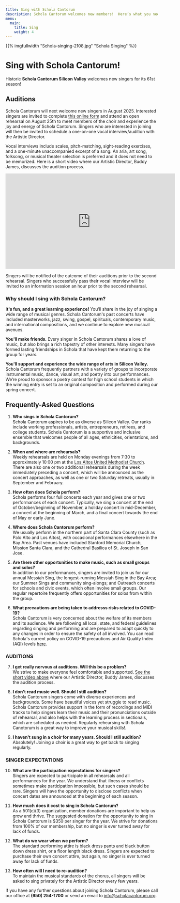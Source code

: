 ```yaml
---
title: Sing with Schola Cantorum
description: Schola Cantorum welcomes new members!  Here’s what you need to know.
menu:
  main:
    title: Sing
    weight: 4
---
```

{{% imgfullwidth "Schola-singing-2108.jpg" "Schola Singing" %}}

# Sing with Schola Cantorum!

Historic **Schola Cantorum Silicon Valley** welcomes new singers for its 61st season!

## Auditions

Schola Cantorum will next welcome new singers in August 2025. Interested singers are invited to complete <a href="https://docs.google.com/forms/d/e/1FAIpQLSd1dqVpEPMtolVz3M7E9Ylnaj9d2qktplRTJU7hsLfMGhDQww/viewform" target="_blank">this online form</a> and attend an open rehearsal on August 25th to meet members of the choir and experience the joy and energy of Schola Cantorum. Singers who are interested in joining will then be invited to schedule a one-on-one vocal interview/audition with the Artistic Director.

Vocal interviews include scales, pitch-matching, sight-reading exercises, and a one-minute unaccompanied excerpt of a song. An aria, art song, folksong, or musical theater selection is preferred and it does not need to be memorized. Here is a short video where our Artistic Director, Buddy James, discusses the audition process.

<iframe id="audition-video" width="560" height="315" src="https://www.youtube.com/embed/V7l6XKY8YyI?rel=0" title="Audition Process" frameborder="0" allow="accelerometer; autoplay; clipboard-write; encrypted-media; gyroscope; picture-in-picture" allowfullscreen></iframe>

Singers will be notified of the outcome of their auditions prior to the second rehearsal. Singers who successfully pass their vocal interview will be invited to an information session an hour prior to the second rehearsal.

### Why should I sing with Schola Cantorum?

**It's fun, and a great learning experience!** You’ll share in the joy of singing a wide range of musical genres. Schola Cantorum's past concerts have included masterworks, jazz, swing, gospel, spirituals, contemporary music, and international compositions, and we continue to explore new musical avenues.

**You'll make friends.** Every singer in Schola Cantorum shares a love of music, but also brings a rich tapestry of other interests. Many singers have formed lasting friendships in Schola that have kept them returning to the group for years.</p>

**You'll support and experience the wide range of arts in Silicon Valley.** Schola Cantorum frequently partners with a variety of groups to incorporate instrumental music, dance, visual art, and poetry into our performances. We’re proud to sponsor a poetry contest for high school students in which the winning entry is set to an original composition and performed during our spring concert.

## Frequently-Asked Questions

1. **Who sings in Schola Cantorum?**  
Schola Cantorum aspires to be as diverse as Silicon Valley. Our ranks include working professionals, artists, entrepreneurs, retirees, and college students. Schola Cantorum is a supportive and inclusive ensemble that welcomes people of all ages, ethnicities, orientations, and backgrounds.
 
0. **When and where are rehearsals?**  
Weekly rehearsals are held on Monday evenings from 7:30 to approximately 10:00 pm at the <a href="https://www.google.com/maps/place/Los+Altos+United+Methodist+Church/@37.3604399,-122.1163995,14z/data=!4m13!1m7!3m6!1s0x808fb13b09db205b:0x3cb6a0075024dc76!2s655+Magdalena+Ave,+Los+Altos,+CA+94024!3b1!8m2!3d37.3604399!4d-122.09889!3m4!1s0x808fb13baf46a387:0xcfbef6958c3a62d!8m2!3d37.3604399!4d-122.09889" target="_blank">Los Altos United Methodist Church</a>. There are also one or two additional rehearsals during the week immediately preceding a concert, which will be announced as the concert approaches, as well as one or two Saturday retreats, usually in September and February.

0. **How often does Schola perform?**  
Schola performs four full concerts each year and gives one or two performances of each concert. Typically, we sing a concert at the end of October/beginning of November, a holiday concert in mid-December, a concert at the beginning of March, and a final concert towards the end of May or early June.

0. **Where does Schola Cantorum perform?**  
We usually perform in the northern part of Santa Clara County (such as Palo Alto and Los Altos), with occasional performances elsewhere in the Bay Area. Past venues have included Stanford Memorial Church, Mission Santa Clara, and the Cathedral Basilica of St. Joseph in San Jose.

0. **Are there other opportunities to make music, such as small groups and solos?**  
In addition to our performances, singers are invited to join us for our annual Messiah Sing, the longest-running Messiah Sing in the Bay Area; our Summer Sings and community sing-alongs; and Outreach concerts for schools and civic events, which often involve small groups. Our regular repertoire frequently offers opportunities for solos from within the group.

0. **What precautions are being taken to addresss risks related to COVID-19?**  
Schola Cantorum is very concerned about the welfare of its members and its audience. We are following all local, state, and federal guidelines regarding singing and performing and are prepared to adapt quickly to any changes in order to ensure the safety of all involved. You can read Schola's current policy on COVID-19 precautions and Air Quality Index (AQI) levels <a href="https://docs.google.com/document/d/12hl61hhEfAM3Ojqa5lmp9_0dlS17ZKFu8dLWm4rCYuM" target="_blank">here</a>.

### AUDITIONS

7. **I get really nervous at auditions. Will this be a problem?**  
We strive to make everyone feel comfortable and supported. <a href="#audition-video">See the short video above</a> where our Artistic Director, Buddy James, discusses the audition process.

0. **I don't read music well. Should I still audition?**  
Schola Cantorum singers come with diverse experiences and backgrounds. Some have beautiful voices yet struggle to read music. Schola Cantorum provides support in the form of recordings and MIDI tracks to help singers learn their music and their pronunciations outside of rehearsal, and also helps with the learning process in sectionals, which are scheduled as needed. Regularly rehearsing with Schola Canotorum is a great way to improve your musical skills!.

0. **I haven't sung in a choir for many years. Should I still audition?**  
Absolutely! Joining a choir is a great way to get back to singing regularly.

### SINGER EXPECTATIONS

10. **What are the participation expectations for singers?**  
Singers are expected to participate in all rehearsals and all performances for the year. We understand that illness or conflicts sometimes make participation impossible, but such cases should be rare. Singers will have the opportunity to disclose conflicts when concert dates are announced at the beginning of each season.

0. **How much does it cost to sing in Schola Cantorum?**  
As a 501&#40;c&#41;(3) organization, member donations are important to help us grow and thrive. The suggested donation for the opportunity to sing in Schola Cantorum is $350 per singer for the year. We strive for donations from 100% of our membership, but no singer is ever turned away for lack of funds.

0. **What do we wear when we perform?**  
The standard performing attire is black dress pants and black button down dress shirt, or a floor length black dress. Singers are expected to purchase their own concert attire, but again, no singer is ever turned away for lack of funds.

0. **How often will I need to re-audition?**  
To maintain the musical standards of the chorus, all singers will be asked to sing privately for the Artistic Director every few years.

If you have any further questions about joining Schola Cantorum, please call our office at **(650) 254-1700** or send an email
to <info@scholacantorum.org>.

